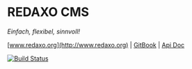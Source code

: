 REDAXO CMS
==========

*Einfach, flexibel, sinnvoll!*

[www.redaxo.org](http://www.redaxo.org) | [GitBook](http://doku.redaxo.sioweb.de/5.0/advanced/) | [Api Doc](http://www.redaxo.org/docs/)

[![Build Status](https://secure.travis-ci.org/redaxo/redaxo.png?branch=master)](http://travis-ci.org/redaxo/redaxo)
